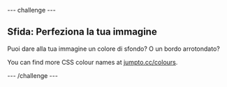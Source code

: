 \--- challenge \---

## Sfida: Perfeziona la tua immagine

Puoi dare alla tua immagine un colore di sfondo? O un bordo arrotondato?

You can find more CSS colour names at <a href="http://jumpto.cc/colours" target="_blank">jumpto.cc/colours</a>.

\--- /challenge \---
